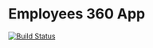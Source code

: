 # Employees 360 App

[![Build Status](https://travis-ci.org/medJarray/employees_360.svg?branch=master)](https://travis-ci.org/medJarray/employees_360)
